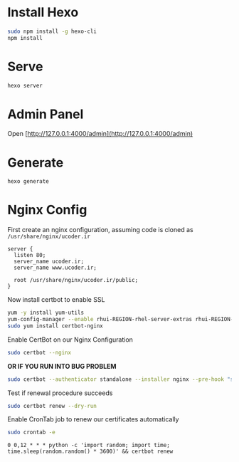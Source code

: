 Install Hexo
============

```bash
sudo npm install -g hexo-cli
npm install
```

Serve
=====

```bash
hexo server
```

Admin Panel
===========

Open [http://127.0.0.1:4000/admin](http://127.0.0.1:4000/admin)

Generate
========

```bash
hexo generate
```

Nginx Config
============

First create an nginx configuration, assuming
code is cloned as `/usr/share/nginx/ucoder.ir`

```
server {
  listen 80;
  server_name ucoder.ir;
  server_name www.ucoder.ir;

  root /usr/share/nginx/ucoder.ir/public;
}
```

Now install certbot to enable SSL

```bash
yum -y install yum-utils
yum-config-manager --enable rhui-REGION-rhel-server-extras rhui-REGION-rhel-server-optional
sudo yum install certbot-nginx
```

Enable CertBot on our Nginx Configuration
```bash
sudo certbot --nginx
```

**OR IF YOU RUN INTO BUG PROBLEM**
```bash
sudo certbot --authenticator standalone --installer nginx --pre-hook "systemctl stop nginx" --post-hook "systemctl stop nginx"
```

Test if renewal procedure succeeds
```bash
sudo certbot renew --dry-run
```

Enable CronTab job to renew our certificates automatically
```bash
sudo crontab -e
```
```
0 0,12 * * * python -c 'import random; import time; time.sleep(random.random() * 3600)' && certbot renew 
```

